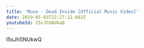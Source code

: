 ```yaml
---
title: 'Muse - Dead Inside [Official Music Video]'
date: 2019-05-03T22:27:12.663Z
youtubeId: I5sJhSNUkwQ
---
```

I5sJhSNUkwQ

